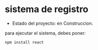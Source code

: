 <h1> sistema de registro</h1>

- Estado del proyecto: en Construccion.

para ejecutar el sistema, debes poner:

```npm install react```
